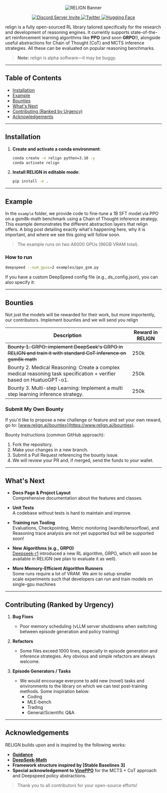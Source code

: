 <!-- Center the banner at the top -->
<p align="center">
  <img src="assets/benchmarks_18_2_2025.jpgeg" alt="RELIGN Banner" />
</p>

<!-- Center the Discord (server invite), Twitter badges, and Hugging Face link -->
<p align="center">
  <a href="https://discord.com/invite/9mrHbusc">
    <img src="https://img.shields.io/discord/1333056593880682508?label=Join%20our%20Discord" alt="Discord Server Invite" />
  </a>
  <a href="https://x.com/relignai">
    <img src="https://img.shields.io/twitter/follow/relignai?style=social" alt="Twitter" />
  </a>
  <a href="https://huggingface.co/relign">
    <img src="https://img.shields.io/badge/Hugging%20Face-Join%20us-yellow" alt="Hugging Face" />
  </a>
</p>

relign is a fully open-sourced RL library tailored specifically for the research and development of reasoning engines. It currently supports state-of-the-art reinforcement learning algorithms like **PPO** (and soon **GRPO**!), alongside useful abstractions for Chain of Thought (CoT) and MCTS inference strategies. All these can be evaluated on popular reasoning benchmarks. 

> **Note:** relign is alpha software—it may be buggy.

---

## Table of Contents
- [Installation](#installation)
- [Example](#example)
- [Bounties](#bounties)
- [What's Next](#whats-next)
- [Contributing (Ranked by Urgency)](#contributing-ranked-by-urgency)
- [Acknowledgements](#acknowledgements)

---

## Installation

1. **Create and activate a conda environment**:

    ```bash
    conda create -n relign python=3.10 -y
    conda activate relign
    ```

2. **Install RELIGN in editable mode**:

    ```bash
    pip install -e .
    ```

---

## Example

In the `example` folder, we provide code to fine-tune a 1B SFT model via PPO on a gsm8k-math benchmark using a Chain of Thought inference strategy. This example demonstrates the different abstraction layers that relign offers. A blog post detailing exactly what's happening here, why it is important, and where we see this going will follow soon.

> The example runs on two A6000 GPUs (96GB VRAM total).

### How to run

```bash
deepspeed --num_gpus=2 examples/ppo_gsm.py
```

If you have a custom DeepSpeed config file (e.g., ds_config.json), you can also specify it:

---

## Bounties

Not just the models will be rewarded for their work, but more importently, our contributors. Implement bounties and we will send you relign

| Description                                                                                                   | Reward in RELIGN |
|---------------------------------------------------------------------------------------------------------------|------------------|
| ~~Bounty 1. GRPO: implement DeepSeek's GRPO in RELIGN and train it with standard CoT inference on gsm8k math~~ | 250k             |
| Bounty 2. Medical Reasoning: Create a complex medical reasoning task specification + verifier based on HuatuoGPT-o1. | 250k             |
| Bounty 3. Multi-step Learning: Implement a multi step learning inference strategy.                             | 250k             |

### Submit My Own Bounty
If you'd like to propose a new challenge or feature and set your own reward, go to: 
[www.relign.ai/bounties](https://www.relign.ai/bounties).

Bounty Instructions (common GitHub approach):
1. Fork the repository.  
2. Make your changes in a new branch.  
3. Submit a Pull Request referencing the bounty issue.  
4.  We will review your PR and, if merged, send the funds to your wallet.

---

## What's Next
- **Docs Page & Project Layout**  
  Comprehensive documentation about the features and classes.

- **Unit Tests**  
  A codebase without tests is hard to maintain and improve.

- **Training run Tooling**  
  Evaluations, Checkpointing, Metric monitoring (wandb/tensorflow), and Reasoning trace analysis are not yet supported but will be supported soon!

- **New Algorithms (e.g., GRPO)**  
  [Deepseek-r1](https://github.com/deepseek-ai/DeepSeek-R1) introduced a new RL algorithm, GRPO, which will soon be available in RELIGN (we plan to evaluate it as well).

- **More Memory-Efficient Algorithm Runners**  
  Some runs require a lot of VRAM. We aim to setup smaller  
  scale experiments such that developers can run and train 
  models on single-gpu machines

---

## Contributing (Ranked by Urgency)

1. **Bug Fixes**  
   - Poor memory scheduling (vLLM server shutdowns when switching between episode generation and policy training)

2. **Refactors**  
   - Some files exceed 1000 lines, especially in episode generation and inference strategies. Any obvious and simple refactors are always welcome.

3. **Episode Generators / Tasks**  
   - We would encourage everyone to add new (novel) tasks and environments to the library on which we can test post-training methods. Some inspiration below: 
     - Coding  
     - MLE-bench  
     - Trading  
     - General/Scientific Q&A  


---

## Acknowledgements

RELIGN builds upon and is inspired by the following works:

- [**Guidance**](https://github.com/guidance-ai/guidance)
- [**DeepSeek-Math**](https://github.com/deepseek-ai/DeepSeek-Math)
- **Framework structure inspired by [Stable Baselines 3]**
- **Special acknowledgement to [VinePPO](https://arxiv.org/abs/2410.01679)** for the MCTS + CoT approach and Deepspeed policy abstractions.

> Thank you to all contributors for your open-source efforts!
